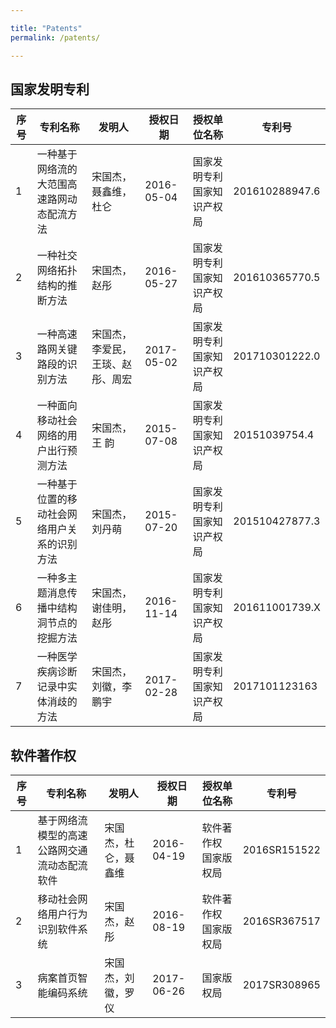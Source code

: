 ```yaml
---

title: "Patents"
permalink: /patents/

---
```


## 国家发明专利

| 序号       | 专利名称                                     | 发明人                           | 授权日期   | 授权单位名称                 | 专利号         |
| ---------- | -------------------------------------------- | -------------------------------- | ---------- | ---------------------------- | -------------- |
| 1          | 一种基于网络流的大范围高速路网动态配流方法   | 宋国杰，聂鑫维，杜仑             | 2016-05-04 | 国家发明专利  国家知识产权局 | 201610288947.6 |
| 2          | 一种社交网络拓扑结构的推断方法               | 宋国杰，赵彤                     | 2016-05-27 | 国家发明专利  国家知识产权局 | 201610365770.5 |
| 3          | 一种高速路网关键路段的识别方法               | 宋国杰，李爱民，王琰、赵彤、周宏 | 2017-05-02 | 国家发明专利  国家知识产权局 | 201710301222.0 |
| 4          | 一种面向移动社会网络的用户出行预测方法       | 宋国杰，王 韵                    | 2015-07-08 | 国家发明专利  国家知识产权局 | 20151039754.4  |
| 5          | 一种基于位置的移动社会网络用户关系的识别方法 | 宋国杰，刘丹萌                   | 2015-07-20 | 国家发明专利  国家知识产权局 | 201510427877.3 |
| 6          | 一种多主题消息传播中结构洞节点的挖掘方法     | 宋国杰，谢佳明，赵彤             | 2016-11-14 | 国家发明专利  国家知识产权局 | 201611001739.X |
| 7          | 一种医学疾病诊断记录中实体消歧的方法         | 宋国杰，刘徽，李鹏宇             | 2017-02-28 | 国家发明专利  国家知识产权局 | 2017101123163  |

## 软件著作权

| 序号 | 专利名称                                     | 发明人               | 授权日期   | 授权单位名称           | 专利号       |
| ---- | -------------------------------------------- | -------------------- | ---------- | ---------------------- | ------------ |
| 1    | 基于网络流模型的高速公路网交通流动态配流软件 | 宋国杰，杜仑，聂鑫维 | 2016-04-19 | 软件著作权  国家版权局 | 2016SR151522 |
| 2    | 移动社会网络用户行为识别软件系统             | 宋国杰，赵彤         | 2016-08-19 | 软件著作权  国家版权局 | 2016SR367517 |
| 3    | 病案首页智能编码系统                         | 宋国杰，刘徽，罗仪   | 2017-06-26 | 国家版权局             | 2017SR308965 |